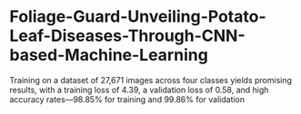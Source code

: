 # Foliage-Guard-Unveiling-Potato-Leaf-Diseases-Through-CNN-based-Machine-Learning
Training on a dataset of 27,671 images across four classes yields promising results, with a training loss of 4.39, a validation loss of 0.58, and high accuracy rates—98.85% for training and 99.86% for validation
